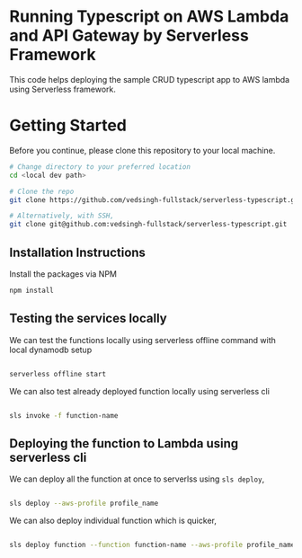 # Running Typescript on AWS Lambda and API Gateway by Serverless Framework

This code helps deploying the sample CRUD typescript app to AWS lambda using Serverless framework. 

# Getting Started

Before you continue, please clone this repository to your local machine.

```sh
# Change directory to your preferred location
cd <local dev path>

# Clone the repo
git clone https://github.com/vedsingh-fullstack/serverless-typescript.git

# Alternatively, with SSH,
git clone git@github.com:vedsingh-fullstack/serverless-typescript.git
```


## Installation Instructions

Install the packages via NPM

```sh
npm install
```

## Testing the services locally

We can test the functions locally using serverless offline command with local dynamodb setup

```sh

serverless offline start

```

We can also test already deployed function locally using serverless cli

```sh

sls invoke -f function-name

```
## Deploying the function to Lambda using serverless cli

We can deploy all the function at once to serverlss using ```sls deploy```,


```sh

sls deploy --aws-profile profile_name

```

We can also deploy individual function which is quicker,

```sh

sls deploy function --function function-name --aws-profile profile_name

```

